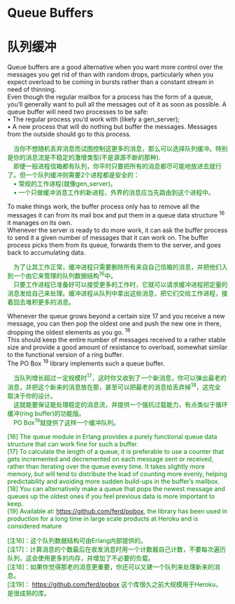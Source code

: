 # Queue Buffers
# 队列缓冲
Queue buffers are a good alternative when you want more control over the messages you get rid of than with random drops, particularly when you expect overload to be coming in bursts rather than a constant stream in need of thinning.<br>
Even though the regular mailbox for a process has the form of a queue, you’ll generally want to pull all the messages out of it as soon as possible. A queue buffer will need two processes to be safe:<br>
• The regular process you’d work with (likely a gen_server);<br>
• A new process that will do nothing but buffer the messages. Messages from the outside should go to this process.<br>
<p></p> <font color="green">
&emsp;当你不想随机丢弃消息而试图控制这更多的消息，那么可以选择队列缓冲。特别是你的消息流是不稳定的激增类型(不是源源不断的那种).<br>
&emsp;即便一般进程信箱都有队列，你平时只要把所有的消息都尽可能地放进去就行了。但一个队列缓冲则需要2个进程都是安全的：<br>
&emsp;•  常规的工作进程(就像gen_server)。<br>
&emsp;•  一个只做缓冲消息工作的新进程，外界的消息应当先路由到这个进程中。
</font> <p></p>

To make things work, the buffer process only has to remove all the messages it can from its mail box and put them in a queue data structure <sup>16</sup> it manages on its own.<br>
Whenever the server is ready to do more work, it can ask the buffer process to send it a given number of messages that it can work on. The buffer process picks them from its queue, forwards them to the server, and goes back to accumulating data.
<p></p> <font color="green">
&emsp;为了让其工作正常，缓冲进程只需要删除所有来自自己信箱的消息，并把他们入到一个由它来管理的队列数据结构<sup>16</sup>中。<br>
&emsp;只要工作进程已准备好可以接受更多的工作时，它就可以请求缓冲进程把定量的消息发给自己来处理。缓冲进程从队列中拿出这些消息，把它们交给工作进程，接着回去堆积更多的消息。
</font> <p></p>
Whenever the queue grows beyond a certain size 17 and you receive a new message, you can then pop the oldest one and push the new one in there, dropping the oldest elements as you go. <sup>18</sup><br>
This should keep the entire number of messages received to a rather stable size and provide a good amount of resistance to overload, somewhat similar to the functional version of a ring buffer.<br>
The PO Box <sup>19</sup> library implements such a queue buffer.
<p></p> <font color="green">
&emsp;当队列增长超过一定规模时<sup>17</sup>，这时你又收到了一个新消息，你可以弹出最老的消息，并把这个新来的消息放在那，甚至可以把最老的消息给丢弃掉<sup>18</sup>，这完全 取决于你的设计。<br>
&emsp;这就能要保证能处理稳定的消息流，并提供一个强抗过载能力，有点类似于循环缓冲(ring buffer)的功能版。<br>
&emsp;PO Box<sup>19</sup>就提供了这样一个缓冲队列。<br>

[16] The queue module in Erlang provides a purely functional queue data structure that can work fine for such a buffer.<br>
[17] To calculate the length of a queue, it is preferable to use a counter that gets incremented and decremented on each message sent or received, rather than iterating over the queue every time. It takes slightly more memory, but will tend to distribute the load of counting more evenly, helping predictability and avoiding more sudden build-ups in the buffer’s mailbox. <br>
[18] You can alternatively make a queue that pops the newest message and queues up the oldest ones if you feel previous data is more important to keep.<br>
[19] Available at: https://github.com/ferd/pobox, the library has been used in production for a long time in large scale products at Heroku and is considered mature
<p></p> <font color="green">

[注16]：这个队列数据结构可由Erlang内部提供的。<br>
[注17]：计算消息的个数最后在收发消息时用一个计数器自己计数，不要每次遍历队列，这会使用更多的内存，并增加了不必要的负载。<br>
[注18]：如果你觉得那老的消息更重要，你还可以又建一个队列来处理新来的消息。<br>
[注19]： https://github.com/ferd/pobox 这个库很久之前大规模用于Heroku，是很成熟的库。<br>
</font> <p></p>


